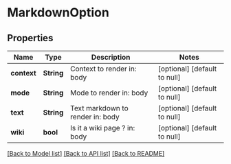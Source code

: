 # MarkdownOption

## Properties
Name | Type | Description | Notes
------------ | ------------- | ------------- | -------------
**context** | **String** | Context to render  in: body | [optional] [default to null]
**mode** | **String** | Mode to render  in: body | [optional] [default to null]
**text** | **String** | Text markdown to render  in: body | [optional] [default to null]
**wiki** | **bool** | Is it a wiki page ?  in: body | [optional] [default to null]

[[Back to Model list]](../README.md#documentation-for-models) [[Back to API list]](../README.md#documentation-for-api-endpoints) [[Back to README]](../README.md)


